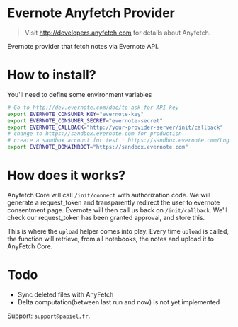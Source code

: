 # Evernote Anyfetch Provider
> Visit http://developers.anyfetch.com for details about Anyfetch.

Evernote provider that fetch notes via Evernote API.

# How to install?

You'll need to define some environment variables

```bash
# Go to http://dev.evernote.com/doc/to ask for API key
export EVERNOTE_CONSUMER_KEY="evernote-key"
export EVERNOTE_CONSUMER_SECRET="evernote-secret"
export EVERNOTE_CALLBACK="http://your-provider-server/init/callback"
# change to https://sandbox.evernote.com for production
# create a sandbox account for test : https://sandbox.evernote.com/Login.action?targetUrl=%2FHome.action
export EVERNOTE_DOMAINROOT="https://sandbox.evernote.com"
```

# How does it works?
Anyfetch Core will call `/init/connect` with authorization code. We will generate a request_token and transparently redirect the user to evernote consentment page.
Evernote will then call us back on `/init/callback`. We'll check our request_token has been granted approval, and store this.

This is where the `upload` helper comes into play.
Every time `upload` is called, the function will retrieve, from all notebooks, the notes and upload it to AnyFetch Core.

# Todo
 - Sync deleted files with AnyFetch
 - Delta computation(between last run and now) is not yet implemented


Support: `support@papiel.fr`.
